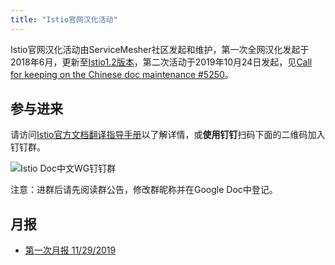 ```yaml
---
title: "Istio官网汉化活动"
---
```


Istio官网汉化活动由ServiceMesher社区发起和维护，第一次全网汉化发起于2018年6月，更新至[Istio1.2版本](https://archive.istio.io/v1.2/zh)，第二次活动于2019年10月24日发起，见[Call for keeping on the Chinese doc maintenance #5250](https://github.com/istio/istio.io/issues/5250)。

## 参与进来

请访问[Istio官方文档翻译指导手册](https://github.com/servicemesher/istio-official-translation)以了解详情，或**使用钉钉**扫码下面的二维码加入钉钉群。

![Istio Doc中文WG钉钉群](https://ws1.sinaimg.cn/large/00704eQkly1g9exvl6wopj308c0b0q3u.jpg)

注意：进群后请先阅读群公告，修改群昵称并在Google Doc中登记。

## 月报

- [第一次月报 11/29/2019](/istio-trans-monthly/20191129/)